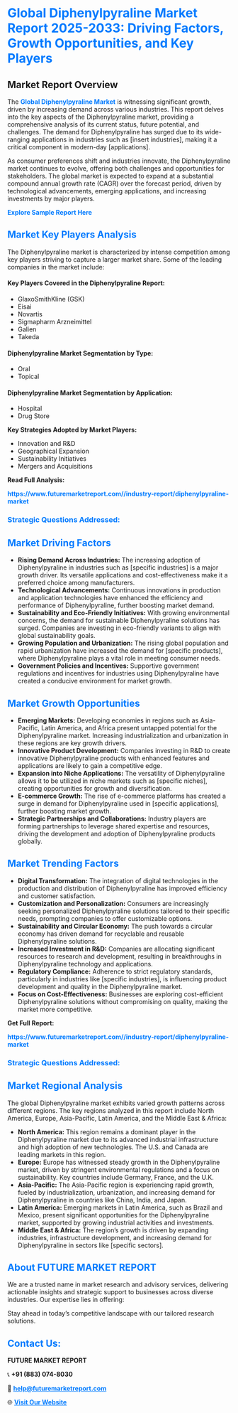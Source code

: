 <h1 style="color: #007BFF;">Global Diphenylpyraline Market Report 2025-2033: Driving Factors, Growth Opportunities, and Key Players</h1>

<section id="overview">
<h2>Market Report Overview</h2>
<p>The <a href="https://www.futuremarketreport.com//industry-report/diphenylpyraline-market" style="color: #007BFF; text-decoration: none;"><strong>Global Diphenylpyraline Market</strong></a> is witnessing significant growth, driven by increasing demand across various industries. This report delves into the key aspects of the Diphenylpyraline market, providing a comprehensive analysis of its current status, future potential, and challenges. The demand for Diphenylpyraline has surged due to its wide-ranging applications in industries such as [insert industries], making it a critical component in modern-day [applications].</p>
<p>As consumer preferences shift and industries innovate, the Diphenylpyraline market continues to evolve, offering both challenges and opportunities for stakeholders. The global market is expected to expand at a substantial compound annual growth rate (CAGR) over the forecast period, driven by technological advancements, emerging applications, and increasing investments by major players.</p>
</section>

<section id="overview">
<p><a href="https://www.futuremarketreport.com//request-sample/reportId=77796" style="color: #007BFF; text-decoration: none;"><strong>Explore Sample Report Here</strong></a></p>
</section>

<section id="key-players">
<h2 style="color: #007BFF;">Market Key Players Analysis</h2>
<p>The Diphenylpyraline market is characterized by intense competition among key players striving to capture a larger market share. Some of the leading companies in the market include:</p>
<h4>Key Players Covered in the Diphenylpyraline Report:</h4>
<ul><li>GlaxoSmithKline (GSK)</li><li>Eisai</li><li>Novartis</li><li>Sigmapharm Arzneimittel</li><li>Galien</li><li>Takeda</li></ul>
<h4>Diphenylpyraline Market Segmentation by Type:</h4>
<ul><li>Oral</li><li>Topical</li></ul>

<h4>Diphenylpyraline Market Segmentation by Application:</h4>
<ul><li>Hospital</li><li>Drug Store</li></ul>
<p><strong>Key Strategies Adopted by Market Players:</strong></p>
<ul>
<li>Innovation and R&D</li>
<li>Geographical Expansion</li>
<li>Sustainability Initiatives</li>
<li>Mergers and Acquisitions</li>
</ul>
</section>

<section>
<p><strong>Read Full Analysis: </strong></p><a href="https://www.futuremarketreport.com//industry-report/diphenylpyraline-market" style="color: #007BFF; text-decoration: none;"><strong>https://www.futuremarketreport.com//industry-report/diphenylpyraline-market</strong></a>
<h3 style="color: #007BFF;">Strategic Questions Addressed:</h3>
</section>

<section id="driving-factors">
<h2 style="color: #007BFF;">Market Driving Factors</h2>
<ul>
<li><strong>Rising Demand Across Industries:</strong> The increasing adoption of Diphenylpyraline in industries such as [specific industries] is a major growth driver. Its versatile applications and cost-effectiveness make it a preferred choice among manufacturers.</li>
<li><strong>Technological Advancements:</strong> Continuous innovations in production and application technologies have enhanced the efficiency and performance of Diphenylpyraline, further boosting market demand.</li>
<li><strong>Sustainability and Eco-Friendly Initiatives:</strong> With growing environmental concerns, the demand for sustainable Diphenylpyraline solutions has surged. Companies are investing in eco-friendly variants to align with global sustainability goals.</li>
<li><strong>Growing Population and Urbanization:</strong> The rising global population and rapid urbanization have increased the demand for [specific products], where Diphenylpyraline plays a vital role in meeting consumer needs.</li>
<li><strong>Government Policies and Incentives:</strong> Supportive government regulations and incentives for industries using Diphenylpyraline have created a conducive environment for market growth.</li>
</ul>
</section>

<section id="growth-opportunities">
<h2 style="color: #007BFF;">Market Growth Opportunities</h2>
<ul>
<li><strong>Emerging Markets:</strong> Developing economies in regions such as Asia-Pacific, Latin America, and Africa present untapped potential for the Diphenylpyraline market. Increasing industrialization and urbanization in these regions are key growth drivers.</li>
<li><strong>Innovative Product Development:</strong> Companies investing in R&D to create innovative Diphenylpyraline products with enhanced features and applications are likely to gain a competitive edge.</li>
<li><strong>Expansion into Niche Applications:</strong> The versatility of Diphenylpyraline allows it to be utilized in niche markets such as [specific niches], creating opportunities for growth and diversification.</li>
<li><strong>E-commerce Growth:</strong> The rise of e-commerce platforms has created a surge in demand for Diphenylpyraline used in [specific applications], further boosting market growth.</li>
<li><strong>Strategic Partnerships and Collaborations:</strong> Industry players are forming partnerships to leverage shared expertise and resources, driving the development and adoption of Diphenylpyraline products globally.</li>
</ul>
</section>

<section id="trending-factors">
<h2 style="color: #007BFF;">Market Trending Factors</h2>
<ul>
<li><strong>Digital Transformation:</strong> The integration of digital technologies in the production and distribution of Diphenylpyraline has improved efficiency and customer satisfaction.</li>
<li><strong>Customization and Personalization:</strong> Consumers are increasingly seeking personalized Diphenylpyraline solutions tailored to their specific needs, prompting companies to offer customizable options.</li>
<li><strong>Sustainability and Circular Economy:</strong> The push towards a circular economy has driven demand for recyclable and reusable Diphenylpyraline solutions.</li>
<li><strong>Increased Investment in R&D:</strong> Companies are allocating significant resources to research and development, resulting in breakthroughs in Diphenylpyraline technology and applications.</li>
<li><strong>Regulatory Compliance:</strong> Adherence to strict regulatory standards, particularly in industries like [specific industries], is influencing product development and quality in the Diphenylpyraline market.</li>
<li><strong>Focus on Cost-Effectiveness:</strong> Businesses are exploring cost-efficient Diphenylpyraline solutions without compromising on quality, making the market more competitive.</li>
</ul>
</section>

<section>
<p><strong>Get Full Report: </strong></p><a href="https://www.futuremarketreport.com//industry-report/diphenylpyraline-market" style="color: #007BFF; text-decoration: none;"><strong>https://www.futuremarketreport.com//industry-report/diphenylpyraline-market</strong></a>
<h3 style="color: #007BFF;">Strategic Questions Addressed:</h3>
</section>


<section id="regional-analysis">
<h2 style="color: #007BFF;">Market Regional Analysis</h2>
<p>The global Diphenylpyraline market exhibits varied growth patterns across different regions. The key regions analyzed in this report include North America, Europe, Asia-Pacific, Latin America, and the Middle East & Africa:</p>
<ul>
<li><strong>North America:</strong> This region remains a dominant player in the Diphenylpyraline market due to its advanced industrial infrastructure and high adoption of new technologies. The U.S. and Canada are leading markets in this region.</li>
<li><strong>Europe:</strong> Europe has witnessed steady growth in the Diphenylpyraline market, driven by stringent environmental regulations and a focus on sustainability. Key countries include Germany, France, and the U.K.</li>
<li><strong>Asia-Pacific:</strong> The Asia-Pacific region is experiencing rapid growth, fueled by industrialization, urbanization, and increasing demand for Diphenylpyraline in countries like China, India, and Japan.</li>
<li><strong>Latin America:</strong> Emerging markets in Latin America, such as Brazil and Mexico, present significant opportunities for the Diphenylpyraline market, supported by growing industrial activities and investments.</li>
<li><strong>Middle East & Africa:</strong> The region’s growth is driven by expanding industries, infrastructure development, and increasing demand for Diphenylpyraline in sectors like [specific sectors].</li>
</ul>
</section>

<footer>
<h2 style="color: #007BFF;">About FUTURE MARKET REPORT</h2>
<p>We are a trusted name in market research and advisory services, delivering actionable insights and strategic support to businesses across diverse industries. Our expertise lies in offering:</p>

<p>Stay ahead in today’s competitive landscape with our tailored research solutions.</p>

<h2 style="color: #007BFF;">Contact Us:</h2>
<p><strong>FUTURE MARKET REPORT</strong></p>
<p>📞 <strong>+91 (883) 074-8030</strong></p>
<p>📧 <strong><a href="mailto:help@futuremarketreport.com" style="color: #007BFF;">help@futuremarketreport.com</a></strong></p>
<p>🌐 <strong><a href="https://www.futuremarketreport.com/" style="color: #007BFF;">Visit Our Website</a></strong></p>
</footer>